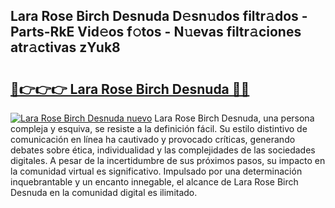 ## Lara Rose Birch Desnuda D𝚎sn𝚞dos filtr𝚊dos - Parts-RkE Vid𝚎os f𝚘tos - N𝚞evas filtr𝚊ciones atr𝚊ctivas zYuk8

# <h2><a href="http://mbe0a05.tromn.icu/?c=Lara+Rose+Birch+Desnuda">🔗👉👉👉 Lara Rose Birch Desnuda 🔗🔗</a></h2>

[![Lara Rose Birch Desnuda nuevo](https://i.imgur.com/pEAQMta.gif)](http://mbe0a05.tromn.icu/?c=Lara+Rose+Birch+Desnuda)
Lara Rose Birch Desnuda, una persona compleja y esquiva, se resiste a la definición fácil. Su estilo distintivo de comunicación en línea ha cautivado y provocado críticas, generando debates sobre ética, individualidad y las complejidades de las sociedades digitales. A pesar de la incertidumbre de sus próximos pasos, su impacto en la comunidad virtual es significativo. Impulsado por una determinación inquebrantable y un encanto innegable, el alcance de Lara Rose Birch Desnuda en la comunidad digital es ilimitado.
